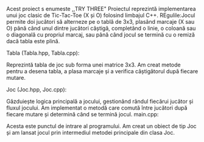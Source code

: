 Acest proiect s enumeste ,,TRY THREE"
Proiectul reprezintă implementarea unui joc clasic de Tic-Tac-Toe (X și O) folosind limbajul C++. 
REgulile:Jocul permite doi jucători să alterneze pe o tablă de 3x3, plasând marcaje (X sau O) până când unul dintre jucători câștigă, completând o linie, o coloană sau o diagonală cu propriul marcaj, sau până când jocul se termină cu o remiză dacă tabla este plină.

Tabla (Tabla.hpp, Tabla.cpp):

Reprezintă tabla de joc sub forma unei matrice 3x3.
Am creat metode pentru a desena tabla, a plasa marcaje și a verifica câștigătorul după fiecare mutare.

Joc (Joc.hpp, Joc.cpp):

Găzduiește logica principală a jocului, gestionând rândul fiecărui jucător și fluxul jocului.
Am implementat o metodă care comută între jucători după fiecare mutare și determină când se termină jocul.
main.cpp:

Acesta este punctul de intrare al programului. Am creat un obiect de tip Joc și am lansat jocul prin intermediul metodei principale din clasa Joc.
